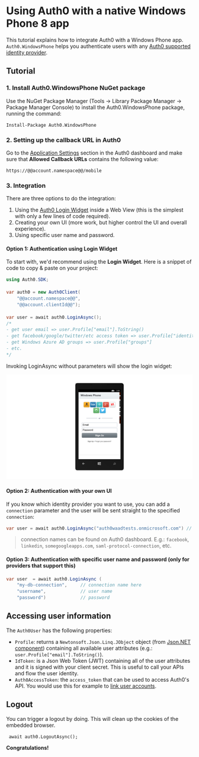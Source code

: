 # Using Auth0 with a native Windows Phone 8 app

This tutorial explains how to integrate Auth0 with a Windows Phone app. `Auth0.WindowsPhone` helps you authenticate users with any [Auth0 supported identity provider](identityproviders).

## Tutorial

### 1. Install Auth0.WindowsPhone NuGet package

Use the NuGet Package Manager (Tools -> Library Package Manager -> Package Manager Console) to install the Auth0.WindowsPhone package, running the command:

<pre><code>Install-Package Auth0.WindowsPhone</pre></code>

### 2. Setting up the callback URL in Auth0

<div class="setup-callback">
<p>Go to the <a href="@@uiAppSettingsURL@@" target="_new">Application Settings</a> section in the Auth0 dashboard and make sure that <strong>Allowed Callback URLs</strong> contains the following value:</p>

<pre><code>https://@@account.namespace@@/mobile</pre></code>
</div>

### 3. Integration
There are three options to do the integration:

1. Using the [Auth0 Login Widget](login-widget2) inside a Web View (this is the simplest with only a few lines of code required).
2. Creating your own UI (more work, but higher control the UI and overall experience).
3. Using specific user name and password.

#### Option 1: Authentication using Login Widget

To start with, we'd recommend using the __Login Widget__. Here is a snippet of code to copy & paste on your project:

```csharp
using Auth0.SDK;

var auth0 = new Auth0Client(
    "@@account.namespace@@",
    "@@account.clientId@@");

var user = await auth0.LoginAsync();
/*
- get user email => user.Profile["email"].ToString()
- get facebook/google/twitter/etc access token => user.Profile["identities"][0]["access_token"]
- get Windows Azure AD groups => user.Profile["groups"]
- etc.
*/
```

Invoking LoginAsync without parameters will show the login widget:

![](../media/articles/windows-phone-tutorial.png)

#### Option 2: Authentication with your own UI

If you know which identity provider you want to use, you can add a `connection` parameter and the user will be sent straight to the specified `connection`:

```csharp
var user = await auth0.LoginAsync("auth0waadtests.onmicrosoft.com") // connection name here
```

> connection names can be found on Auth0 dashboard. E.g.: `facebook`, `linkedin`, `somegoogleapps.com`, `saml-protocol-connection`, etc.

#### Option 3: Authentication with specific user name and password (only for providers that support this)

```csharp
var user  = await auth0.LoginAsync (
    "my-db-connection",     // connection name here
    "username",             // user name
    "password")             // password

```

## Accessing user information

The `Auth0User` has the following properties:

* `Profile`: returns a `Newtonsoft.Json.Linq.JObject` object (from [Json.NET component](http://components.xamarin.com/view/json.net/)) containing all available user attributes (e.g.: `user.Profile["email"].ToString()`).
* `IdToken`: is a Json Web Token (JWT) containing all of the user attributes and it is signed with your client secret. This is useful to call your APIs and flow the user identity.
* `Auth0AccessToken`: the `access_token` that can be used to access Auth0's API. You would use this for example to [link user accounts](link-accounts).

## Logout

You can trigger a logout by doing. This will clean up the cookies of the embedded browser.

     await auth0.LogoutAsync();

**Congratulations!**

